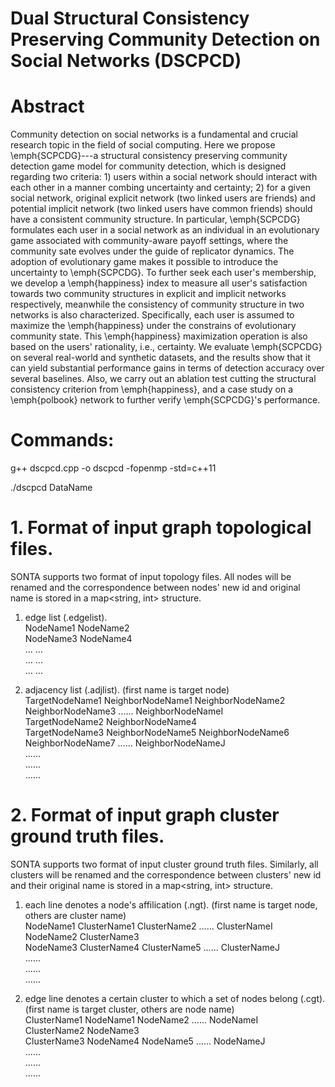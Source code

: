 # Dual Structural Consistency Preserving Community Detection on Social Networks (DSCPCD)

# Abstract
Community detection on social networks is a fundamental and crucial research topic in the field of social computing. Here we propose \emph{SCPCDG}---a structural consistency preserving community detection game model for community detection, which is designed regarding two criteria: 1) users within a social network should interact with each other in a manner combing uncertainty and certainty; 2) for a given social network, original explicit network (two linked users are friends) and potential implicit network (two linked users have common friends) should have a consistent community structure. In particular, \emph{SCPCDG} formulates each user in a social network as an individual in an evolutionary game associated with community-aware payoff settings, where the community sate evolves under the guide of replicator dynamics. The adoption of evolutionary game makes it possible to introduce the uncertainty to \emph{SCPCDG}. To further seek each user's membership, we develop a \emph{happiness} index to measure all user's satisfaction towards two community structures in explicit and implicit networks respectively, meanwhile the consistency of community structure in two networks is also characterized. Specifically, each user is assumed to maximize the \emph{happiness} under the constrains of evolutionary community state. This \emph{happiness} maximization operation is also based on the users' rationality, i.e., certainty. We evaluate \emph{SCPCDG} on several real-world and synthetic datasets, and the results show that it can yield substantial performance gains in terms of detection accuracy over several baselines. Also, we carry out an ablation test cutting the structural consistency criterion from \emph{happiness}, and a case study on a \emph{polbook} network to further verify \emph{SCPCDG}'s performance.
  
# Commands:
g++ dscpcd.cpp -o dscpcd -fopenmp -std=c++11

./dscpcd DataName

# 1. Format of input graph topological files.  
SONTA supports two format of input topology files. All nodes will be renamed and the correspondence between nodes' new id and original name is stored in a map<string, int> structure.

1) edge list (.edgelist).  
NodeName1 NodeName2  
NodeName3 NodeName4  
...  ...  
...  ...  
...  ...  

2) adjacency list (.adjlist). (first name is target node)  
TargetNodeName1 NeighborNodeName1 NeighborNodeName2 NeighborNodeName3 ...... NeighborNodeNameI  
TargetNodeName2 NeighborNodeName4  
TargetNodeName3 NeighborNodeName5 NeighborNodeName6 NeighborNodeName7 ...... NeighborNodeNameJ  
......  
......  
......  

# 2. Format of input graph cluster ground truth files.  
SONTA supports two format of input cluster ground truth files. Similarly, all clusters will be renamed and the correspondence between clusters' new id and their original name is stored in a map<string, int> structure.

1) each line denotes a node's affilication (.ngt). (first name is target node, others are cluster name)  
NodeName1 ClusterName1 ClusterName2 ...... ClusterNameI  
NodeName2 ClusterName3  
NodeName3 ClusterName4 ClusterName5 ...... ClusterNameJ  
......  
......  
......  

2) edge line denotes a certain cluster to which a set of nodes belong (.cgt). (first name is target cluster, others are node name)  
ClusterName1 NodeName1 NodeName2 ...... NodeNameI  
ClusterName2 NodeName3  
ClusterName3 NodeName4 NodeName5 ...... NodeNameJ  
......  
......  
......  
